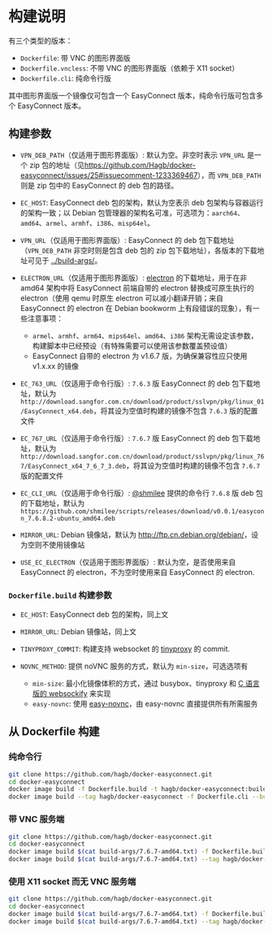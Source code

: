 # 构建说明

有三个类型的版本：

- `Dockerfile`: 带 VNC 的图形界面版
- `Dockerfile.vncless`: 不带 VNC 的图形界面版（依赖于 X11 socket）
- `Dockerfile.cli`: 纯命令行版

其中图形界面版一个镜像仅可包含一个 EasyConnect 版本，纯命令行版可包含多个 EasyConnect 版本。

## 构建参数

- `VPN_DEB_PATH`（仅适用于图形界面版）: 默认为空。非空时表示 `VPN_URL` 是一个 zip 包的地址（见<https://github.com/Hagb/docker-easyconnect/issues/25#issuecomment-1233369467>），而 `VPN_DEB_PATH` 则是 zip 包中的 EasyConnect 的 deb 包的路径。
- `EC_HOST`: EasyConnect deb 包的架构，默认为空表示 deb 包架构与容器运行的架构一致；以 Debian 包管理器的架构名可准，可选项为：`aarch64`、`amd64`、`armel`、`armhf`、`i386`、`misp64el`。
- `VPN_URL`（仅适用于图形界面版）: EasyConnect 的 deb 包下载地址（`VPN_DEB_PATH` 非空时则是包含 deb 包的 zip 包下载地址），各版本的下载地址可见于 [../build-args/](../build-args/)。
- `ELECTRON_URL`（仅适用于图形界面版）: [electron](https://github.com/electron/electron/releases) 的下载地址，用于在非 amd64 架构中将 EasyConnect 前端自带的 electron 替换成可原生执行的 electron（使用 qemu 时原生 electron 可以减小翻译开销；来自 EasyConnect 的 electron 在 Debian bookworm 上有段错误的现象），有一些注意事项：

    - `armel`、`armhf`、`arm64`、`mips64el`、`amd64`、`i386` 架构无需设定该参数，构建脚本中已经预设（有特殊需要可以使用该参数覆盖预设值）
    - EasyConnect 自带的 electron 为 v1.6.7 版，为确保兼容性应只使用 v1.x.xx 的镜像

- `EC_763_URL`（仅适用于命令行版）: `7.6.3` 版 EasyConnect 的 deb 包下载地址，默认为 `http://download.sangfor.com.cn/download/product/sslvpn/pkg/linux_01/EasyConnect_x64.deb`，将其设为空值时构建的镜像不包含 `7.6.3` 版的配置文件
- `EC_767_URL`（仅适用于命令行版）: `7.6.7` 版 EasyConnect 的 deb 包下载地址，默认为 `http://download.sangfor.com.cn/download/product/sslvpn/pkg/linux_767/EasyConnect_x64_7_6_7_3.deb`，将其设为空值时构建的镜像不包含 `7.6.7` 版的配置文件
- `EC_CLI_URL`（仅适用于命令行版）: [@shmilee](https://github.com/shmilee) 提供的命令行 `7.6.8` 版 deb 包的下载地址，默认为 `https://github.com/shmilee/scripts/releases/download/v0.0.1/easyconn_7.6.8.2-ubuntu_amd64.deb`
- `MIRROR_URL`: Debian 镜像站，默认为 <http://ftp.cn.debian.org/debian/>，设为空则不使用镜像站
- `USE_EC_ELECTRON`（仅适用于图形界面版）: 默认为空，是否使用来自 EasyConnect 的 electron，不为空时使用来自 EasyConnect 的 electron.

### `Dockerfile.build` 构建参数

- `EC_HOST`: EasyConnect deb 包的架构，同上文
- `MIRROR_URL`: Debian 镜像站，同上文
- `TINYPROXY_COMMIT`: 构建支持 websocket 的 [tinyproxy](https://github.com/tinyproxy/tinyproxy) 的 commit.
- `NOVNC_METHOD`: 提供 noVNC 服务的方式，默认为 `min-size`，可选选项有

    - `min-size`: 最小化镜像体积的方式，通过 busybox、tinyproxy 和 [C 语言版的 websockify](https://github.com/novnc/websockify-other) 来实现
    - `easy-novnc`: 使用 [easy-novnc](https://github.com/pgaskin/easy-novnc)，由 easy-novnc 直接提供所有所需服务

## 从 Dockerfile 构建

### 纯命令行

``` bash
git clone https://github.com/hagb/docker-easyconnect.git
cd docker-easyconnect
docker image build -f Dockerfile.build -t hagb/docker-easyconnect:build --build-arg EC_HOST=amd64 .
docker image build --tag hagb/docker-easyconnect -f Dockerfile.cli --build-arg EC_HOST=amd64 .
```

### 带 VNC 服务端

``` bash
git clone https://github.com/hagb/docker-easyconnect.git
cd docker-easyconnect
docker image build $(cat build-args/7.6.7-amd64.txt) -f Dockerfile.build -t hagb/docker-easyconnect:build .
docker image build $(cat build-args/7.6.7-amd64.txt) --tag hagb/docker-easyconnect -f Dockerfile .
```

### 使用 X11 socket 而无 VNC 服务端

``` bash
git clone https://github.com/hagb/docker-easyconnect.git
cd docker-easyconnect
docker image build $(cat build-args/7.6.7-amd64.txt) -f Dockerfile.build -t hagb/docker-easyconnect:build .
docker image build $(cat build-args/7.6.7-amd64.txt) --tag hagb/docker-easyconnect -f Dockerfile.vncless .
```


